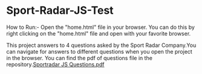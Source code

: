 # Sport-Radar-JS-Test
How to Run:-
Open the "home.html" file in your browser. You can do this by right clicking on the "home.html" file and open with your favorite browser. 

This project answers to 4 questions asked by the Sport Radar Company.You can navigate for answers to different questions when you open the project in the browser. 
You can find the pdf of questions file in the repository.[Sportradar JS Questions.pdf](https://github.com/alihaider1998/Sport-Radar-JS-Test/files/8935497/Sportradar.JS.Questions.pdf)

